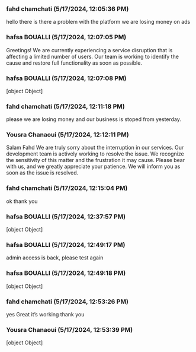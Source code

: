 ### fahd  chamchati (5/17/2024, 12:05:36 PM)

hello there is there a problem with the platform we are losing money on ads

### hafsa BOUALLI (5/17/2024, 12:07:05 PM)

Greetings!
We are currently experiencing a service disruption that is affecting a limited number of users. Our team is working to identify the cause and restore full functionality as soon as possible.

### hafsa BOUALLI (5/17/2024, 12:07:08 PM)

[object Object]

### fahd  chamchati (5/17/2024, 12:11:18 PM)

please we are losing money and our business is stoped from yesterday.

### Yousra Chanaoui (5/17/2024, 12:12:11 PM)

Salam Fahd 
We are truly sorry about the interruption in our services. Our development team is actively working to resolve the issue. We recognize the sensitivity of this matter and the frustration it may cause. Please bear with us, and we greatly appreciate your patience. We will inform you as soon as the issue is resolved.

### fahd  chamchati (5/17/2024, 12:15:04 PM)

ok thank you

### hafsa BOUALLI (5/17/2024, 12:37:57 PM)

[object Object]

### hafsa BOUALLI (5/17/2024, 12:49:17 PM)

admin access is back, please test again

### hafsa BOUALLI (5/17/2024, 12:49:18 PM)

[object Object]

### fahd  chamchati (5/17/2024, 12:53:26 PM)

yes Great it’s working thank you

### Yousra Chanaoui (5/17/2024, 12:53:39 PM)

[object Object]
